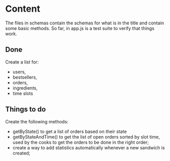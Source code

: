 # Content

The files in schemas contain the schemas for what is in the title and contain some basic methods. So far, in app.js is a test suite to verify that things work.

## Done

Create a list for:

* users,
* bestsellers,
* orders,
* ingredients,
* time slots

## Things to do

Create the following methods:

* getByState() to get a list of orders based on their state
* getByStateAndTime() to get the list of open orders sorted by slot time, used by the cooks to get the orders to be done in the right order;
* create a way to add statistics automatically whenever a new sandwich is created;
